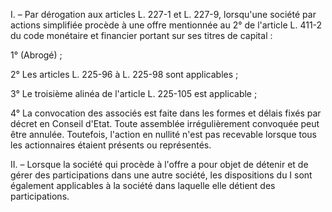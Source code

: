 I. – Par dérogation aux articles L. 227-1 et L. 227-9, lorsqu'une société par actions simplifiée procède à une offre mentionnée au 2° de l'article L. 411-2 du code monétaire et financier portant sur ses titres de capital :

1° (Abrogé) ;

2° Les articles L. 225-96 à L. 225-98 sont applicables ;

3° Le troisième alinéa de l'article L. 225-105 est applicable ;

4° La convocation des associés est faite dans les formes et délais fixés par décret en Conseil d'Etat. Toute assemblée irrégulièrement convoquée peut être annulée. Toutefois, l'action en nullité n'est pas recevable lorsque tous les actionnaires étaient présents ou représentés.

II. – Lorsque la société qui procède à l'offre a pour objet de détenir et de gérer des participations dans une autre société, les dispositions du I sont également applicables à la société dans laquelle elle détient des participations.
